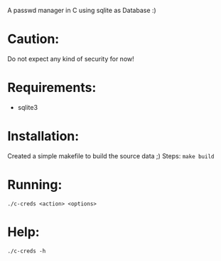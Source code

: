A passwd manager in C using sqlite as Database :)
# Caution:
Do not expect any kind of security for now!
# Requirements:
- sqlite3
# Installation:
Created a simple makefile to build the source data ;)
Steps:
`make build`
# Running:
`./c-creds <action> <options>`
# Help:
`./c-creds -h`
